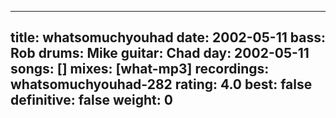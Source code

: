 
---
title: whatsomuchyouhad
date: 2002-05-11
bass:	Rob
drums:	Mike
guitar:	Chad
day: 2002-05-11
songs: []
mixes: [what-mp3]
recordings: whatsomuchyouhad-282
rating: 4.0
best: false
definitive: false
weight: 0
---
